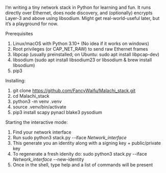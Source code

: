 I’m writing a tiny network stack in Python for learning and fun. It runs directly over Ethernet, does node discovery, and (optionally) encrypts Layer-3 and above using libsodium. Might get real-world-useful later, but it’s a playground for now.

Prerequisites
1) Linux/macOS with Python 3.10+ (No idea if it works on windows)
2) Root privileges (or CAP_NET_RAW) to send raw Ethernet frames
3) libpcap (usually preinstalled; on Ubuntu: sudo apt install libpcap-dev)
4) libsodium (sudo apt install libsodium23 or libsodium & brew install libsodium)
5) pip3

Installing:
1) git clone https://github.com/FancyWaifu/Malachi_stack.git
2) cd Malachi_stack
3) python3 -m venv .venv
4) source .venv/bin/activate
5) pip3 install scapy pynacl blake3 pysodium

Starting the interactive mode:
1) Find your network interface
2) Run sudo python3 stack.py --iface *Network_interface*
3) This generate you an identity along with a signing key + public/private key
4) To regenerate a fresh idenity do: sudo python3 stack.py --iface *Network_interface* --new-identity
5) Once in the shell, type help and a list of commands will be present

